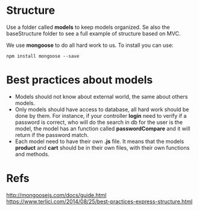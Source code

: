 # Structure
Use a folder called <b>models</b> to keep models organized. Se also the
baseStructure folder to see a full example of structure based on MVC.

We use <b>mongoose</b> to do all hard work to us. To install you can use:
```
npm install mongoose --save
```

# Best practices about models

* Models should not know about external world, the same about others models.
* Only models should have access to database, all hard work should be done by
them. For instance, if your controller <b>login</b> need to verify if a password
is correct, who will do the search in db for the user is the model, the model
has an function called <b>passwordCompare</b> and it will return if the password
match.
* Each model need to have their own <b>.js</b> file. It means that the models
<b>product</b> and <b>cart</b> should be in their own files, with their own
functions and methods.

# Refs
http://mongoosejs.com/docs/guide.html
https://www.terlici.com/2014/08/25/best-practices-express-structure.html
